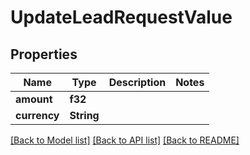 # UpdateLeadRequestValue

## Properties

Name | Type | Description | Notes
------------ | ------------- | ------------- | -------------
**amount** | **f32** |  | 
**currency** | **String** |  | 

[[Back to Model list]](../README.md#documentation-for-models) [[Back to API list]](../README.md#documentation-for-api-endpoints) [[Back to README]](../README.md)


